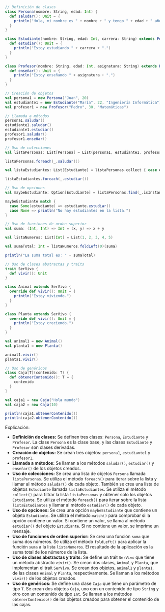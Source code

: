 ```scala
// Definición de clases
class Persona(nombre: String, edad: Int) {
  def saludar(): Unit = {
    println("Hola, mi nombre es " + nombre + " y tengo " + edad + " años.")
  }
}

class Estudiante(nombre: String, edad: Int, carrera: String) extends Persona(nombre, edad) {
  def estudiar(): Unit = {
    println("Estoy estudiando " + carrera + ".")
  }
}

class Profesor(nombre: String, edad: Int, asignatura: String) extends Persona(nombre, edad) {
  def enseñar(): Unit = {
    println("Estoy enseñando " + asignatura + ".")
  }
}

// Creación de objetos
val persona1 = new Persona("Juan", 20)
val estudiante1 = new Estudiante("María", 22, "Ingeniería Informática")
val profesor1 = new Profesor("Pedro", 30, "Matemáticas")

// Llamada a métodos
persona1.saludar()
estudiante1.saludar()
estudiante1.estudiar()
profesor1.saludar()
profesor1.enseñar()

// Uso de colecciones
val listaPersonas: List[Persona] = List(persona1, estudiante1, profesor1)

listaPersonas.foreach(_.saludar())

val listaEstudiantes: List[Estudiante] = listaPersonas.collect { case estudiante: Estudiante => estudiante }

listaEstudiantes.foreach(_.estudiar())

// Uso de opciones
val maybeEstudiante: Option[Estudiante] = listaPersonas.find(_.isInstanceOf[Estudiante])

maybeEstudiante match {
  case Some(estudiante) => estudiante.estudiar()
  case None => println("No hay estudiantes en la lista.")
}

// Uso de funciones de orden superior
val suma: (Int, Int) => Int = (x, y) => x + y

val listaNumeros: List[Int] = List(1, 2, 3, 4, 5)

val sumaTotal: Int = listaNumeros.foldLeft(0)(suma)

println("La suma total es: " + sumaTotal)

// Uso de clases abstractas y traits
trait SerVivo {
  def vivir(): Unit
}

class Animal extends SerVivo {
  override def vivir(): Unit = {
    println("Estoy viviendo.")
  }
}

class Planta extends SerVivo {
  override def vivir(): Unit = {
    println("Estoy creciendo.")
  }
}

val animal1 = new Animal()
val planta1 = new Planta()

animal1.vivir()
planta1.vivir()

// Uso de genéricos
class Caja[T](contenido: T) {
  def obtenerContenido(): T = {
    contenido
  }
}

val caja1 = new Caja("Hola mundo")
val caja2 = new Caja(10)

println(caja1.obtenerContenido())
println(caja2.obtenerContenido())
```

Explicación:

* **Definición de clases:** Se definen tres clases: `Persona`, `Estudiante` y `Profesor`. La clase `Persona` es la clase base, y las clases `Estudiante` y `Profesor` son clases derivadas.
* **Creación de objetos:** Se crean tres objetos: `persona1`, `estudiante1` y `profesor1`.
* **Llamada a métodos:** Se llaman a los métodos `saludar()`, `estudiar()` y `enseñar()` de los objetos creados.
* **Uso de colecciones:** Se crea una lista de objetos `Persona` llamada `listaPersonas`. Se utiliza el método `foreach()` para iterar sobre la lista y llamar al método `saludar()` de cada objeto. También se crea una lista de objetos `Estudiante` llamada `listaEstudiantes`. Se utiliza el método `collect()` para filtrar la lista `listaPersonas` y obtener solo los objetos `Estudiante`. Se utiliza el método `foreach()` para iterar sobre la lista `listaEstudiantes` y llamar al método `estudiar()` de cada objeto.
* **Uso de opciones:** Se crea una opción `maybeEstudiante` que contiene un objeto `Estudiante`. Se utiliza el método `match()` para comprobar si la opción contiene un valor. Si contiene un valor, se llama al método `estudiar()` del objeto `Estudiante`. Si no contiene un valor, se imprime un mensaje.
* **Uso de funciones de orden superior:** Se crea una función `suma` que suma dos números. Se utiliza el método `foldLeft()` para aplicar la función `suma` a la lista `listaNumeros`. El resultado de la aplicación es la suma total de los números de la lista.
* **Uso de clases abstractas y traits:** Se define un trait `SerVivo` que tiene un método abstracto `vivir()`. Se crean dos clases, `Animal` y `Planta`, que implementan el trait `SerVivo`. Se crean dos objetos, `animal1` y `planta1`, de las clases `Animal` y `Planta`, respectivamente. Se llaman a los métodos `vivir()` de los objetos creados.
* **Uso de genéricos:** Se define una clase `Caja` que tiene un parámetro de tipo `T`. Se crean dos objetos `Caja`, uno con un contenido de tipo `String` y otro con un contenido de tipo `Int`. Se llaman a los métodos `obtenerContenido()` de los objetos creados para obtener el contenido de las cajas.